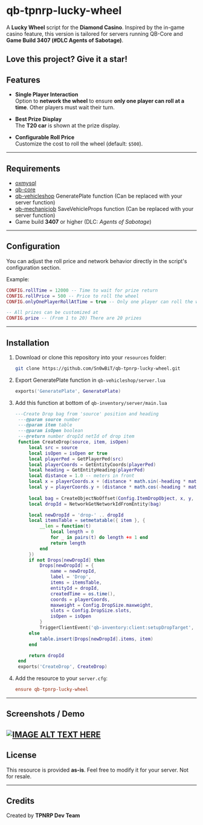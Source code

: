 # qb-tpnrp-lucky-wheel

A **Lucky Wheel** script for the **Diamond Casino**. Inspired by the in-game casino feature, this version is tailored for servers running QB-Core and **Game Build 3407 (#DLC Agents of Sabotage)**.

Love this project? Give it a star!
---

## Features

- **Single Player Interaction**  
  Option to **network the wheel** to ensure **only one player can roll at a time**. Other players must wait their turn.

- **Best Prize Display**  
  The **T20 car** is shown at the prize display.

- **Configurable Roll Price**  
  Customize the cost to roll the wheel (default: `$500`).

---

## Requirements

- [oxmysql](https://github.com/overextended/oxmysql)
- [qb-core](https://github.com/qbcore-framework/qb-core) 
- [qb-vehicleshop](https://github.com/qbcore-framework/qb-vehicleshop) GeneratePlate function (Can be replaced with your server function)
- [qb-mechanicjob](https://github.com/qbcore-framework/qb-mechanicjob) SaveVehicleProps function (Can be replaced with your server function)
- Game build **3407** or higher (DLC: *Agents of Sabotage*)

---

## Configuration

You can adjust the roll price and network behavior directly in the script's configuration section.

Example:
```lua
CONFIG.rollTime = 12000 -- Time to wait for prize return
CONFIG.rollPrice = 500 -- Price to roll the wheel
CONFIG.onlyOnePlayerRollAtTime = true -- Only one player can roll the wheel at a time (Other player have to wait)

-- All prizes can be customized at
CONFIG.prize -- (From 1 to 20) There are 20 prizes
```

---

## Installation

1. Download or clone this repository into your `resources` folder:
   ```bash
   git clone https://github.com/Sn0wBiT/qb-tpnrp-lucky-wheel.git
   ```

2. Export GeneratePlate function in `qb-vehicleshop/server.lua`
   ```lua
   exports('GeneratePlate', GeneratePlate)
   ```
3. Add this function at bottom of `qb-inventory/server/main.lua`
   ```lua
   ---Create Drop bag from 'source' position and heading
    ---@param source number
    ---@param item table
    ---@param isOpen boolean
    ---@return number dropId netId of drop item
    function CreateDrop(source, item, isOpen)
        local src = source
        local isOpen = isOpen or true
        local playerPed = GetPlayerPed(src)
        local playerCoords = GetEntityCoords(playerPed)
        local heading = GetEntityHeading(playerPed)
        local distance = 1.0 -- meters in front
        local x = playerCoords.x + (distance * math.sin(-heading * math.pi / 180.0))
        local y = playerCoords.y + (distance * math.cos(-heading * math.pi / 180.0))
        
        local bag = CreateObjectNoOffset(Config.ItemDropObject, x, y, playerCoords.z, true, true, false)
        local dropId = NetworkGetNetworkIdFromEntity(bag)

        local newDropId = 'drop-' .. dropId
        local itemsTable = setmetatable({ item }, {
            __len = function(t)
                local length = 0
                for _ in pairs(t) do length += 1 end
                return length
            end
        })
        if not Drops[newDropId] then
            Drops[newDropId] = {
                name = newDropId,
                label = 'Drop',
                items = itemsTable,
                entityId = dropId,
                createdTime = os.time(),
                coords = playerCoords,
                maxweight = Config.DropSize.maxweight,
                slots = Config.DropSize.slots,
                isOpen = isOpen
            }
            TriggerClientEvent('qb-inventory:client:setupDropTarget', -1, dropId)
        else
            table.insert(Drops[newDropId].items, item)
        end

        return dropId
    end
    exports('CreateDrop', CreateDrop)
   ```
4. Add the resource to your `server.cfg`:
   ```cfg
   ensure qb-tpnrp-lucky-wheel
   ```

---

## Screenshots / Demo
[![IMAGE ALT TEXT HERE](https://img.youtube.com/vi/1dXloRK-c_0/0.jpg)](https://www.youtube.com/watch?v=1dXloRK-c_0)
---

## License

This resource is provided **as-is**. Feel free to modify it for your server. Not for resale.

---

## Credits

Created by **TPNRP Dev Team**
